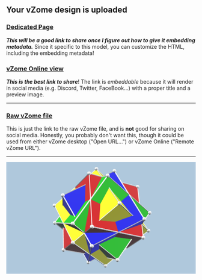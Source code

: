 ## Your vZome design is uploaded

### [Dedicated Page][page]

***This will be a good link to share once I figure out how to give it embedding metadata.***  Since it specific to this model, you can customize the HTML, including the embedding metadata!

### [vZome Online view][embed]

***This is the best link to share***!  The link is *embeddable* because it will render in social media (e.g. Discord, Twitter, FaceBook...) with a proper title and a preview image.

---

### [Raw vZome file][raw]

This is just the link to the raw vZome file, and is **not** good for
sharing on social media.
Honestly, you probably don't want this, though it could be used from either
vZome desktop ("Open URL...") or vZome Online ("Remote vZome URL").

---

![Image](<4-cubes-compound.png>)


[page]: <https://vorth.github.io/vzome-sharing/2021/10/28/09-59-05-4-cubes-compound/>
[embed]: <https://vzome.com/app/embed.py?url=https://raw.githubusercontent.com/vorth/vzome-sharing/main/2021/10/28/09-59-05-4-cubes-compound/4-cubes-compound.vZome>
[raw]: <https://raw.githubusercontent.com/vorth/vzome-sharing/main/2021/10/28/09-59-05-4-cubes-compound/4-cubes-compound.vZome>
